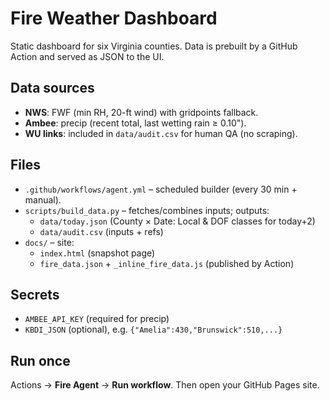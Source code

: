 # Fire Weather Dashboard

Static dashboard for six Virginia counties. Data is prebuilt by a GitHub Action and served as JSON to the UI.

## Data sources
- **NWS**: FWF (min RH, 20-ft wind) with gridpoints fallback.
- **Ambee**: precip (recent total, last wetting rain ≥ 0.10").
- **WU links**: included in `data/audit.csv` for human QA (no scraping).

## Files
- `.github/workflows/agent.yml` – scheduled builder (every 30 min + manual).
- `scripts/build_data.py` – fetches/combines inputs; outputs:
  - `data/today.json` (County × Date: Local & DOF classes for today+2)
  - `data/audit.csv` (inputs + refs)
- `docs/` – site:
  - `index.html` (snapshot page)
  - `fire_data.json` + `_inline_fire_data.js` (published by Action)

## Secrets
- `AMBEE_API_KEY` (required for precip)
- `KBDI_JSON` (optional), e.g. `{"Amelia":430,"Brunswick":510,...}`

## Run once
Actions → **Fire Agent** → **Run workflow**. Then open your GitHub Pages site.
